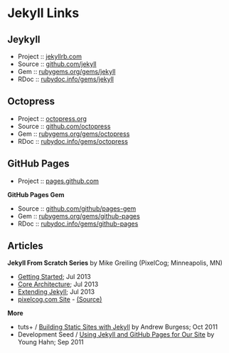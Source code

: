 # Jekyll Links

## Jeykyll

- Project :: [jekyllrb.com](http://jekyllrb.com/)
- Source  :: [github.com/jekyll](https://github.com/jekyll)
- Gem     :: [rubygems.org/gems/jekyll](https://rubygems.org/gems/jekyll)
- RDoc    :: [rubydoc.info/gems/jekyll](http://www.rubydoc.info/gems/jekyll)

## Octopress

- Project :: [octopress.org](http://octopress.org)
- Source  :: [github.com/octopress](https://github.com/octopress)
- Gem     :: [rubygems.org/gems/octopress](https://rubygems.org/gems/octopress)
- RDoc    :: [rubydoc.info/gems/octopress](http://www.rubydoc.info/gems/octopress)

## GitHub Pages

- Project :: [pages.github.com](https://pages.github.com/)

**GitHub Pages Gem**

- Source :: [github.com/github/pages-gem](https://github.com/github/pages-gem)
- Gem  :: [rubygems.org/gems/github-pages](https://rubygems.org/gems/github-pages)
- RDoc :: [rubydoc.info/gems/github-pages](http://www.rubydoc.info/gems/github-pages)


## Articles

**Jekyll From Scratch Series** by Mike Greiling (PixelCog; Minneapolis, MN)

- [Getting Started](http://pixelcog.com/blog/2013/jekyll-from-scratch-introduction/); Jul 2013
- [Core Architecture](http://pixelcog.com/blog/2013/jekyll-from-scratch-core-architecture/); Jul 2013 
- [Extending Jekyll](http://pixelcog.com/blog/2013/jekyll-from-scratch-extending-jekyll/); Jul 2013
- [pixelcog.com Site](http://pixelcog.com/) - [(Source)](https://github.com/pixelcog/pixelcog.github.io)

**More**

- tuts+ / [Building Static Sites with Jekyll](http://code.tutsplus.com/articles/building-static-sites-with-jekyll--net-22211)  by Andrew Burgess; Oct 2011
- Development Seed / [Using Jekyll and GitHub Pages for Our Site](http://www.developmentseed.org/blog/2011/09/09/jekyll-github-pages/) by Young Hahn; Sep 2011

